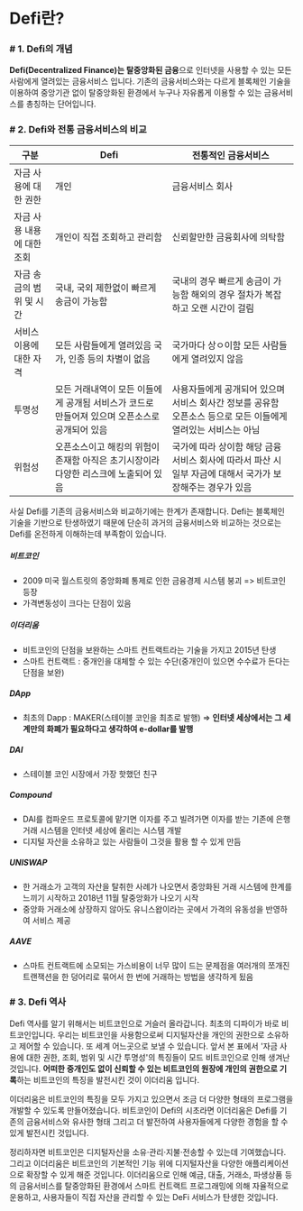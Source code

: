 # Defi란?

### **# 1. Defi의 개념**

**Defi(Decentralized Finance)는 탈중앙화된 금융**으로 인터넷을 사용할 수 있는 모든 사람에게 열려있는 금융서비스 입니다. 기존의 금융서비스와는 다르게 블록체인 기술을 이용하여 중앙기관 없이 탈중앙화된 환경에서 누구나 자유롭게 이용할 수 있는 금융서비스를 총칭하는 단어입니다.

### **# 2. Defi와 전통 금융서비스의 비교**

| 구분                       | Defi                                                         | 전통적인 금융서비스                                          |
| -------------------------- | ------------------------------------------------------------ | ------------------------------------------------------------ |
| 자금 사용에 대한 권한      | 개인                                                         | 금융서비스 회사                                              |
| 자금 사용 내용에 대한 조회 | 개인이 직접 조회하고 관리함                                  | 신뢰할만한 금융회사에 의탁함                                 |
| 자금 송금의 범위 및 시간   | 국내, 국외 제한없이 빠르게 송금이 가능함                     | 국내의 경우 빠르게 송금이 가능함 해외의 경우 절차가 복잡하고 오랜 시간이 걸림 |
| 서비스 이용에 대한 자격    | 모든 사람들에게 열려있음 국가, 인종 등의 차별이 없음         | 국가마다 상ㅇ이함 모든 사람들에게 열려있지 않음              |
| 투명성                     | 모든 거래내역이 모든 이들에게 공개됨 서비스가 코드로 만들어져 있으며 오픈소스로 공개되어 있음 | 사용자들에게 공개되어 있으며 서비스 회사간 정보를 공유함 오픈소스 등으로 모든 이들에게 열려있는 서비스는 아님 |
| 위험성                     | 오픈소스이고 해킹의 위험이 존재함 아직은 초기시장이라 다양한 리스크에 노출되어 있음 | 국가에 따라 상이함 해당 금융서비스 회사에 따라서 파산 시 일부 자금에 대해서 국가가 보장해주는 경우가 있음 |

사실 Defi를 기존의 금융서비스와 비교하기에는 한계가 존재합니다. Defi는 블록체인 기술을 기반으로 탄생하였기 때문에 단순히 과거의 금융서비스와 비교하는 것으로는 Defi를 온전하게 이해하는데 부족함이 있습니다.

##### 비트코인

- 2009 미국 월스트릿의 중앙화폐 통제로 인한 금융경제 시스템 붕괴 => 비트코인 등장
- 가격변동성이 크다는 단점이 있음

##### 이더리움

- 비트코인의 단점을 보완하는 스마트 컨트랙트라는 기술을 가지고 2015년 탄생
- 스마트 컨트랙트 : 중개인을 대체할 수 있는 수단(중개인이 있으면 수수료가 든다는 단점을 보완)

##### DApp

- 최초의 Dapp : MAKER(스테이블 코인을 최초로 발행) => **인터넷 세상에서는 그 세계만의 화폐가 필요하다고 생각하여 e-dollar를 발행**

##### DAI

- 스테이블 코인 시장에서 가장 핫했던 친구

##### Compound

- DAI를 컴파운드 프로토콜에 맡기면 이자를 주고 빌려가면 이자를 받는 기존에 은행거래 시스템을 인터넷 세상에 올리는 시스템 개발
- 디지털 자산을 소유하고 있는 사람들이 그것을 활용 할 수 있게 만듬

##### UNISWAP

-  한 거래소가 고객의 자산을 탈취한 사례가 나오면서 중앙화된 거래 시스템에 한계를 느끼기 시작하고 2018년 11월 탈중앙화가 나오기 시작
-  중앙화 거래소에 상장하지 않아도 유니스왑이라는 곳에서 가격의 유동성을 반영하여 서비스 제공

##### AAVE

- 스마트 컨트랙트에 소모되는 가스비용이 너무 많이 드는 문제점을 여러개의 쪼개진 트랜잭션을 한 덩어리로 묶어서 한 번에 거래하는 방법을 생각하게 됬음

### **# 3. Defi 역사**

Defi 역사를 알기 위해서는 비트코인으로 거슬러 올라갑니다. 최초의 디파이가 바로 비트코인입니다. 우리는 비트코인을 사용함으로써 디지털자산을 개인의 권한으로 소유하고 제어할 수 있습니다. 또 세계 어느곳으로 보낼 수 있습니다. 앞서 본 표에서 '자금 사용에 대한 권한, 조회, 범위 및 시간 투명성'의 특징들이 모드 비트코인으로 인해 생겨난 것입니다. **어떠한 중개인도 없이 신뢰할 수 있는 비트코인의 원장에 개인의 권한으로 기록**하는 비트코인의 특징을 발전시킨 것이 이더리움 입니다.



이더리움은 비트코인의 특징을 모두 가지고 있으면서 조금 더 다양한 형태의 프로그램을 개발할 수 있도록 만들어졌습니다. 비트코인이 Defi의 시초라면 이더리움은 Defi를 기존의 금융서비스와 유사한 형태 그리고 더 발전하여 사용자들에게 다양한 경험을 할 수 있게 발전시킨 것입니다.



정리하자면 비트코인은 디지털자산을 소유·관리·지불·전송할 수 있는데 기여했습니다. 그리고 이더리움은 비트코인의 기본적인 기능 위에 디지털자산을 다양한 애플리케이션으로 확장할 수 있게 해준 것입니다. 이더리움으로 인해 예금, 대출, 거래소, 파생상품 등의 금융서비스를 탈중앙화된 환경에서 스마트 컨트랙트 프로그래밍에 의해 자율적으로 운용하고, 사용자들이 직접 자산을 관리할 수 있는 DeFi 서비스가 탄생한 것입니다.